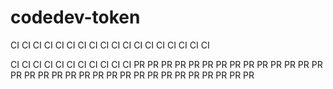 # codedev-token
CI CI CI CI CI CI CI CI CI CI CI CI CI CI CI CI CI CI

CI CI CI CI CI CI CI CI CI CI CI PR PR PR PR PR PR PR PR PR PR PR PR PR PR PR PR PR PR PR PR PR PR PR PR PR PR PR PR PR PR PR PR
